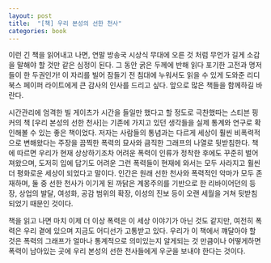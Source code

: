 ```yaml
---
layout: post
title:  "[책] 우리 본성의 선한 천사"
categories: book
---
```


이런 긴 책을 읽어내고 나면, 연말 방송국 시상식 무대에 오른 것 처럼 무언가 길게 소감을 말해야 할 것만 같은 심정이 된다. 그 동안 굵은 두께에 반해 읽다 포기한 고전과 명저들이 한 두권인가! 이 자리를 빌어 잠들기 전 침대에 누워서도 읽을 수 있게 도와준 리디북스 페이퍼 라이트에게 큰 감사의 인사를 드리고 싶다. 앞으로 많은 책들을 함께하길 바란다.

시간관리에 엄격한 빌 게이츠가 시간을 들일만 했다고 할 정도로 극찬했따는 스티븐 핑커의 책 [우리 본성의 선한 천사]는 기존에 가지고 있던 생각들을 실제 통계와 연구로 확인해볼 수 있는 좋은 책이었다. 저자는 사람들의 통념과는 다르게 세상이 훨씬 비폭력적으로 변해왔다는 주장을 끔찍한 폭력의 묘사와 큼직한 그래프의 나열로 뒷받침한다. 책에 따르면 우리가 현재 상상하기조차 어려운 폭력이 인류가 정착한 후에도 꾸준히 벌어져왔으며, 도저히 입에 답기도 어려운 그런 폭력들이 현재에 와서는 모두 사라지고 훨씬 더 평화로운 세상이 되었다고 말이다. 인간은 원래 선한 천사와 폭력적인 악마가 모두 존재하며, 둘 중 선한 천사가 이기게 된 까닭은 계몽주의를 기반으로 한 리바이어던의 등장, 상업의 발달, 여성화, 공감 범위의 확장, 이성의 진보 등이 오랜 세월을 거쳐 뒷받침되었기 때문인 것이다.

책을 읽고 나면 마치 이제 더 이상 폭력은 이 세상 이야기가 아닌 것도 같지만, 여전히 폭력은 우리 곁에 있으며 지금도 어디선가 고통받고 있다. 우리가 이 책에서 꺠달아야 할 것은 폭력의 그래프가 얼마나 통계적으로 의미있는지 알게되는 것 만큼이나 어떻게하면 폭력이 남아있는 곳에 우리 본성의 선한 천사들에게 우군을 보내야 한다는 것이다.